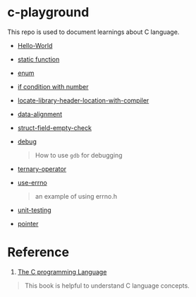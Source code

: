 # c-playground

This repo is used to document learnings about C language.


- [Hello-World](./Hello-World/Readme.md)

- [static function](./static-function/Readme.md)

- [enum](./enum/Readme.md)

- [if condition with number](./if-condition-with-number/README.md)

- [locate-library-header-location-with-compiler](./locate-library-header-location-with-compiler.md)

- [data-alignment](data-alignment/Readme.md)

- [struct-field-empty-check](./struct-field-empty-check/Readme.md)

- [debug](./debug/Readme.md)

    > How to use `gdb` for debugging 

- [ternary-operator](ternary-operator/Readme.md)

- [use-errno](use-errno/Readme.md)

    > an example of using errno.h

- [unit-testing](./unit-testing/Readme.md)

- [pointer](./pointer/Readme.md)

# Reference 

1. [The C programming Language](https://hikage.freeshell.org/books/theCprogrammingLanguage.pdf)

  > This book is helpful to understand C language concepts.

